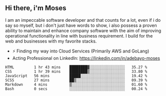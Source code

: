 ## Hi there, i'm Moses

I am an impeccable software developer and that counts for a lot, even if i do say so myself, but i don't just have words to show, i also possess a proven ability to maintain and enhance company software with the aim of improving operational functionality in line with business requirement. I build for the web and businesses with my favorite stacks.
- ⚡ Finding my way into Cloud Services (Primarily AWS and GoLang)
- Acting Professional on LinkedIn: https://linkedin.com/in/adebayo-moses

<!--START_SECTION:waka-->

```text
HTML         1 hr 43 mins    ████████▓░░░░░░░░░░░░░░░░   35.27 %
CSS          1 hr 39 mins    ████████▒░░░░░░░░░░░░░░░░   33.80 %
JavaScript   56 mins         █████░░░░░░░░░░░░░░░░░░░░   19.42 %
SCSS         27 mins         ██▒░░░░░░░░░░░░░░░░░░░░░░   09.39 %
Markdown     4 mins          ▒░░░░░░░░░░░░░░░░░░░░░░░░   01.60 %
Bash         0 secs          ░░░░░░░░░░░░░░░░░░░░░░░░░   00.24 %
```

<!--END_SECTION:waka-->

